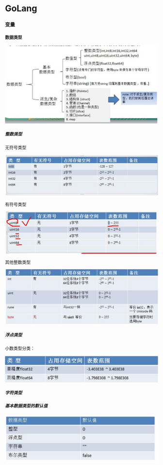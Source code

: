 # GoLang

### 变量

#### 数据类型

![image-20230228115155743](./assets/image-20230228115155743.png)

##### 整数类型

无符号类型

![image-20230228115413792](./assets/image-20230228115413792.png)

有符号类型

![image-20230228133816929](./assets/image-20230228133816929.png)

其他整数类型

![image-20230228134351692](./assets/image-20230228134351692.png)

##### 浮点类型

小数类型分类：

![image-20230228140457062](./assets/image-20230228140457062.png)

##### 字符类型

##### 基本数据类型的默认值

![image-20230228152234224](./assets/image-20230228152234224.png)